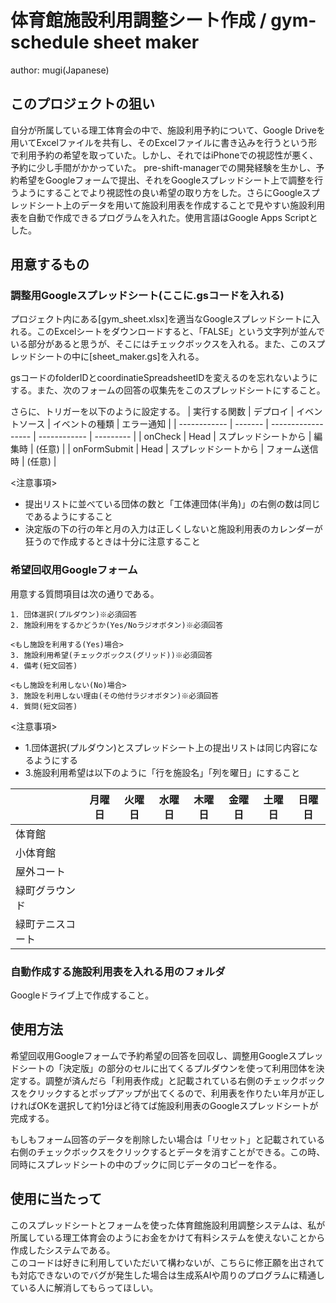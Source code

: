# 体育館施設利用調整シート作成 / gym-schedule sheet maker
author: mugi(Japanese)

## このプロジェクトの狙い
自分が所属している理工体育会の中で、施設利用予約について、Google Driveを用いてExcelファイルを共有し、そのExcelファイルに書き込みを行うという形で利用予約の希望を取っていた。しかし、それではiPhoneでの視認性が悪く、予約に少し手間がかかっていた。
pre-shift-managerでの開発経験を生かし、予約希望をGoogleフォームで提出、それをGoogleスプレッドシート上で調整を行うようにすることでより視認性の良い希望の取り方をした。さらにGoogleスプレッドシート上のデータを用いて施設利用表を作成することで見やすい施設利用表を自動で作成できるプログラムを入れた。使用言語はGoogle Apps Scriptとした。

## 用意するもの
### 調整用Googleスプレッドシート(ここに.gsコードを入れる)
プロジェクト内にある[gym_sheet.xlsx]を適当なGoogleスプレッドシートに入れる。このExcelシートをダウンロードすると、「FALSE」という文字列が並んでいる部分があると思うが、そこにはチェックボックスを入れる。また、このスプレッドシートの中に[sheet_maker.gs]を入れる。

gsコードのfolderIDとcoordinatieSpreadsheetIDを変えるのを忘れないようにする。また、次のフォームの回答の収集先をこのスプレッドシートにすること。

さらに、トリガーを以下のように設定する。
| 実行する関数  | デプロイ | イベントソース      | イベントの種類 | エラー通知 | 
| ------------ | ------- | ------------------ | ------------  | --------- |
| onCheck      |  Head   | スプレッドシートから |    編集時     |  (任意)    |
| onFormSubmit |  Head   | スプレッドシートから | フォーム送信時 |  (任意)    |

<注意事項>
+ 提出リストに並べている団体の数と「工体連団体(半角)」の右側の数は同じであるようにすること
+ 決定版の下の行の年と月の入力は正しくしないと施設利用表のカレンダーが狂うので作成するときは十分に注意すること

### 希望回収用Googleフォーム
用意する質問項目は次の通りである。

    1. 団体選択(プルダウン)※必須回答
    2. 施設利用をするかどうか(Yes/Noラジオボタン)※必須回答

    <もし施設を利用する(Yes)場合>
    3. 施設利用希望(チェックボックス(グリッド))※必須回答
    4. 備考(短文回答)

    <もし施設を利用しない(No)場合>
    3. 施設を利用しない理由(その他付ラジオボタン)※必須回答
    4. 質問(短文回答)

<注意事項>
+ 1.団体選択(プルダウン)とスプレッドシート上の提出リストは同じ内容になるようにする
+ 3.施設利用希望は以下のように「行を施設名」「列を曜日」にすること

|                | 月曜日 | 火曜日 | 水曜日 | 木曜日 | 金曜日 | 土曜日 | 日曜日 | 
| ------------   | ----- | ------ | ------ | ----- | ----- | ------ | ----- |
| 体育館          |       |        |       |       |        |        |       |
| 小体育館        |       |        |       |       |        |        |       |
| 屋外コート      |       |        |       |       |        |        |       |
| 緑町グラウンド   |       |        |       |       |        |        |       |
| 緑町テニスコート |       |        |       |       |        |        |       |

### 自動作成する施設利用表を入れる用のフォルダ
Googleドライブ上で作成すること。

## 使用方法
希望回収用Googleフォームで予約希望の回答を回収し、調整用Googleスプレッドシートの「決定版」の部分のセルに出てくるプルダウンを使って利用団体を決定する。調整が済んだら「利用表作成」と記載されている右側のチェックボックスをクリックするとポップアップが出てくるので、利用表を作りたい年月が正しければOKを選択して約1分ほど待てば施設利用表のGoogleスプレッドシートが完成する。

もしもフォーム回答のデータを削除したい場合は「リセット」と記載されている右側のチェックボックスをクリックするとデータを消すことができる。この時、同時にスプレッドシートの中のブックに同じデータのコピーを作る。

## 使用に当たって
このスプレッドシートとフォームを使った体育館施設利用調整システムは、私が所属している理工体育会のようにお金をかけて有料システムを使えないことから作成したシステムである。  
このコードは好きに利用していただいて構わないが、こちらに修正願を出されても対応できないのでバグが発生した場合は生成系AIや周りのプログラムに精通している人に解消してもらってほしい。
